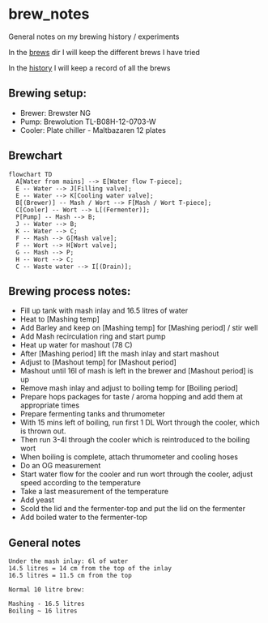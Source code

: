 # brew_notes

General notes on my brewing history / experiments

In the [brews](brews) dir I will keep the different brews I have tried

In the [history](history) I will keep a record of all the brews

## Brewing setup:

 - Brewer: Brewster NG
 - Pump: Brewolution TL-B08H-12-0703-W
 - Cooler: Plate chiller - Maltbazaren 12 plates


## Brewchart
```mermaid
flowchart TD
  A[Water from mains] --> E[Water flow T-piece];
  E -- Water --> J[Filling valve];
  E -- Water --> K[Cooling water valve];
  B[(Brewer)] -- Mash / Wort --> F[Mash / Wort T-piece];
  C[Cooler] -- Wort --> L[(Fermenter)];
  P[Pump] -- Mash --> B;
  J -- Water --> B;
  K -- Water --> C;
  F -- Mash --> G[Mash valve];
  F -- Wort --> H[Wort valve];
  G -- Mash --> P;
  H -- Wort --> C;
  C -- Waste water --> I[(Drain)];
```

## Brewing process notes:
 - Fill up tank with mash inlay and 16.5 litres of water
 - Heat to [Mashing temp]
 - Add Barley and keep on [Mashing temp] for [Mashing period] / stir well 
 - Add Mash recirculation ring and start pump
 - Heat up water for mashout (78 C)
 - After [Mashing period] lift the mash inlay and start mashout
 - Adjust to [Mashout temp] for [Mashout period]
 - Mashout until 16l of mash is left in the brewer and [Mashout period] is up
 - Remove mash inlay and adjust to boiling temp for [Boiling period]
 - Prepare hops packages for taste / aroma hopping and add them at appropriate times
 - Prepare fermenting tanks and thrumometer
 - With 15 mins left of boiling, run first 1 DL Wort through the cooler, which is thrown out.
 - Then run 3-4l through the cooler which is reintroduced to the boiling wort
 - When boiling is complete, attach thrumometer and cooling hoses
 - Do an OG measurement
 - Start water flow for the cooler and run wort through the cooler, adjust speed according to the temperature
 - Take a last measurement of the temperature
 - Add yeast
 - Scold the lid and the fermenter-top and put the lid on the fermenter
 - Add boiled water to the fermenter-top


## General notes
```
Under the mash inlay: 6l of water
14.5 litres = 14 cm from the top of the inlay
16.5 litres = 11.5 cm from the top

Normal 10 litre brew:

Mashing - 16.5 litres
Boiling ~ 16 litres
```
